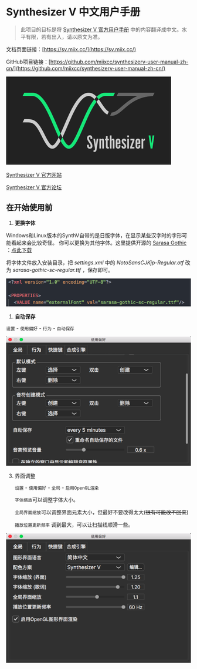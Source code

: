 # Synthesizer V 中文用户手册 

> 此项目的目标是将 [Synthesizer V 官方用户手册](https://synthesizerv.com/manual/#) 中的内容翻译成中文。水平有限，若有出入，请以原文为准。

文档页面链接：[https://sv.miix.cc/](https://sv.miix.cc/)

GitHub项目链接：[https://github.com/miixcc/synthesizerv-user-manual-zh-cn/](https://github.com/miixcc/synthesizerv-user-manual-zh-cn/)

![logo](logo.png)

[Synthesizer V 官方网站](https://synthesizerv.com/)

[Synthesizer V 官方论坛](https://forum.synthesizerv.com/)

## 在开始使用前

1. **更换字体**

Windows和Linux版本的SynthV自带的是日版字体，在显示某些汉字时的字形可能看起来会比较奇怪。
你可以更换为其他字体。这里提供开源的 [Sarasa Gothic](https://github.com/be5invis/Sarasa-Gothic) ：[点此下载](zh-cn/tips/sarasa-ui-sc-regular.ttf)

将字体文件放入安装目录，把 *settings.xml* 中的 *NotoSansCJKjp-Regular.otf* 改为 *sarasa-gothic-sc-regular.ttf* ，保存即可。

![](zh-cn/tips/tips-1.png)

1. **自动保存**

`设置` - `使用偏好` - `行为` - `自动保存`

![](zh-cn/tips/tips-2.png)

3. 界面调整
   
   `设置` - `使用偏好` - `全局` - `启用OpenGL渲染`

    `字体缩放`可以调整字体大小。
    
    `全局界面缩放`可以调整界面元素大小，但最好不要改得太大(~~很有可能改不回来~~)

    `播放位置更新频率` 调到最大，可以让扫描线顺滑一些。

![](zh-cn/tips/tips-3.png)